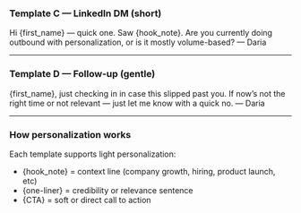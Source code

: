 ### Template C — LinkedIn DM (short)
Hi {first_name} — quick one.
Saw {hook_note}. Are you currently doing outbound with personalization, or is it mostly volume-based?
— Daria

---

### Template D — Follow-up (gentle)
{first_name}, just checking in in case this slipped past you.
If now’s not the right time or not relevant — just let me know with a quick no.
— Daria

---

### How personalization works
Each template supports light personalization:
- {hook_note} = context line (company growth, hiring, product launch, etc)
- {one-liner} = credibility or relevance sentence
- {CTA} = soft or direct call to action
